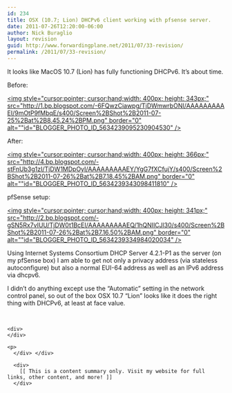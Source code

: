 ```yaml
---
id: 234
title: OSX (10.7; Lion) DHCPv6 client working with pfsense server.
date: 2011-07-26T12:20:00-06:00
author: Nick Buraglio
layout: revision
guid: http://www.forwardingplane.net/2011/07/33-revision/
permalink: /2011/07/33-revision/
---
```

It looks like MacOS 10.7 (Lion) has fully functioning DHCPv6. It&#8217;s about time.

Before:

[<img style="cursor:pointer; cursor:hand;width: 400px; height: 343px;" src="http://1.bp.blogspot.com/-6FQwzCiawpg/TjDWmwrbONI/AAAAAAAAAEI/9mOtP9fMbqE/s400/Screen%2BShot%2B2011-07-25%2Bat%2B8.45.24%2BPM.png" border="0" alt=""id="BLOGGER_PHOTO_ID_5634239095230904530" />](http://1.bp.blogspot.com/-6FQwzCiawpg/TjDWmwrbONI/AAAAAAAAAEI/9mOtP9fMbqE/s1600/Screen%2BShot%2B2011-07-25%2Bat%2B8.45.24%2BPM.png)

After:

[<img style="cursor:pointer; cursor:hand;width: 400px; height: 366px;" src="http://4.bp.blogspot.com/-stFnUb3g1zI/TjDW1MDpOyI/AAAAAAAAAEY/YgG7fXCfujY/s400/Screen%2BShot%2B2011-07-26%2Bat%2B7.18.45%2BAM.png" border="0" alt=""id="BLOGGER_PHOTO_ID_5634239343098411810" />](http://4.bp.blogspot.com/-stFnUb3g1zI/TjDW1MDpOyI/AAAAAAAAAEY/YgG7fXCfujY/s1600/Screen%2BShot%2B2011-07-26%2Bat%2B7.18.45%2BAM.png)

pfSense setup:

[<img style="cursor:pointer; cursor:hand;width: 400px; height: 341px;" src="http://2.bp.blogspot.com/-gSN5Rx7vIUU/TjDW0t1BcEI/AAAAAAAAAEQ/1hQNIlCJl30/s400/Screen%2BShot%2B2011-07-26%2Bat%2B7.16.50%2BAM.png" border="0" alt=""id="BLOGGER_PHOTO_ID_5634239334984020034" />](http://2.bp.blogspot.com/-gSN5Rx7vIUU/TjDW0t1BcEI/AAAAAAAAAEQ/1hQNIlCJl30/s1600/Screen%2BShot%2B2011-07-26%2Bat%2B7.16.50%2BAM.png)

Using Internet Systems Consortium DHCP Server 4.2.1-P1 as the server (on my pfSense box) I am able to get not only a privacy address (via stateless autoconfigure) but also a normal EUI-64 address as well as an IPv6 address via dhcpv6. 

<div>
</div>

<div>
  I didn&#8217;t do anything except use the &#8220;Automatic&#8221; setting in the network control panel, so out of the box OSX 10.7 &#8220;Lion&#8221; looks like it does the right thing with DHCPv6, at least at face value.</p> 
  
  <div>
    <div>
      <span><span style="white-space: pre;"><br /></span></span>
    </div>
    
    <div>
    </div>
    
    <p>
      </div> </div> 
      
      <div>
        [[ This is a content summary only. Visit my website for full links, other content, and more! ]]
      </div>